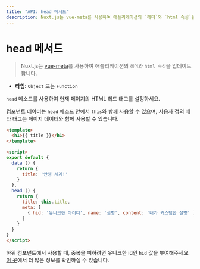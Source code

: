 ```yaml
---
title: "API: head 메서드"
description: Nuxt.js는 vue-meta를 사용하여 애플리케이션의 `헤더`와 `html 속성`을 업데이트합니다.
---
```


# head 메서드

> Nuxt.js는 [vue-meta](https://github.com/declandewet/vue-meta)를 사용하여 애플리케이션의 `헤더`와 `html 속성`을 업데이트합니다.

- **타입:** `Object` 또는 `Function`

`head` 메소드를 사용하여 현재 페이지의 HTML 헤드 태그를 설정하세요.

컴포넌트 데이터는 `head` 메소드 안에서 `this`와 함께 사용할 수 있으며, 사용자 정의 메타 태그는 페이지 데이터와 함께 사용할 수 있습니다.

```html
<template>
  <h1>{{ title }}</h1>
</template>

<script>
export default {
  data () {
    return {
      title: '안녕 세계!'
    }
  },
  head () {
    return {
      title: this.title,
      meta: [
        { hid: '유니크한 아이디', name: '설명', content: '내가 커스텀한 설명' }
      ]
    }
  }
}
</script>
```

<p class="Alert">

하위 컴포넌트에서 사용할 때, 중복을 피하려면 유니크한 id인 `hid` 값을 부여해주세요. [이 곳](https://github.com/declandewet/vue-meta#lists-of-tags)에서 더 많은 정보를 확인하실 수 있습니다.

</p>

